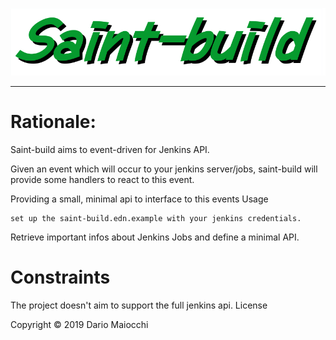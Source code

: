 ![logo](doc/logo.png)

___
# Rationale:

Saint-build aims to event-driven for Jenkins API.

Given an event which will occur to your jenkins server/jobs, saint-build will provide some handlers to react to this event.

Providing a small, minimal api to interface to this events
Usage

    set up the saint-build.edn.example with your jenkins credentials.

Retrieve important infos about Jenkins Jobs and define a minimal API.


# Constraints

The project doesn't aim to support the full jenkins api.
License

Copyright © 2019 Dario Maiocchi
